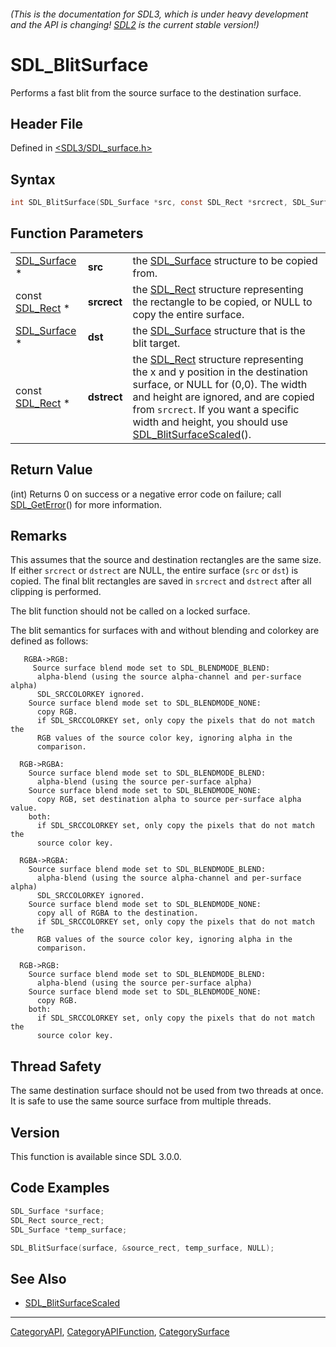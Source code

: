 ###### (This is the documentation for SDL3, which is under heavy development and the API is changing! [SDL2](https://wiki.libsdl.org/SDL2/) is the current stable version!)
# SDL_BlitSurface

Performs a fast blit from the source surface to the destination surface.

## Header File

Defined in [<SDL3/SDL_surface.h>](https://github.com/libsdl-org/SDL/blob/main/include/SDL3/SDL_surface.h)

## Syntax

```c
int SDL_BlitSurface(SDL_Surface *src, const SDL_Rect *srcrect, SDL_Surface *dst, const SDL_Rect *dstrect);
```

## Function Parameters

|                              |             |                                                                                                                                                                                                                                                                                                |
| ---------------------------- | ----------- | ---------------------------------------------------------------------------------------------------------------------------------------------------------------------------------------------------------------------------------------------------------------------------------------------- |
| [SDL_Surface](SDL_Surface) * | **src**     | the [SDL_Surface](SDL_Surface) structure to be copied from.                                                                                                                                                                                                                                    |
| const [SDL_Rect](SDL_Rect) * | **srcrect** | the [SDL_Rect](SDL_Rect) structure representing the rectangle to be copied, or NULL to copy the entire surface.                                                                                                                                                                                |
| [SDL_Surface](SDL_Surface) * | **dst**     | the [SDL_Surface](SDL_Surface) structure that is the blit target.                                                                                                                                                                                                                              |
| const [SDL_Rect](SDL_Rect) * | **dstrect** | the [SDL_Rect](SDL_Rect) structure representing the x and y position in the destination surface, or NULL for (0,0). The width and height are ignored, and are copied from `srcrect`. If you want a specific width and height, you should use [SDL_BlitSurfaceScaled](SDL_BlitSurfaceScaled)(). |

## Return Value

(int) Returns 0 on success or a negative error code on failure; call
[SDL_GetError](SDL_GetError)() for more information.

## Remarks

This assumes that the source and destination rectangles are the same size.
If either `srcrect` or `dstrect` are NULL, the entire surface (`src` or
`dst`) is copied. The final blit rectangles are saved in `srcrect` and
`dstrect` after all clipping is performed.

The blit function should not be called on a locked surface.

The blit semantics for surfaces with and without blending and colorkey are
defined as follows:

```
   RGBA->RGB:
     Source surface blend mode set to SDL_BLENDMODE_BLEND:
      alpha-blend (using the source alpha-channel and per-surface alpha)
      SDL_SRCCOLORKEY ignored.
    Source surface blend mode set to SDL_BLENDMODE_NONE:
      copy RGB.
      if SDL_SRCCOLORKEY set, only copy the pixels that do not match the
      RGB values of the source color key, ignoring alpha in the
      comparison.

  RGB->RGBA:
    Source surface blend mode set to SDL_BLENDMODE_BLEND:
      alpha-blend (using the source per-surface alpha)
    Source surface blend mode set to SDL_BLENDMODE_NONE:
      copy RGB, set destination alpha to source per-surface alpha value.
    both:
      if SDL_SRCCOLORKEY set, only copy the pixels that do not match the
      source color key.

  RGBA->RGBA:
    Source surface blend mode set to SDL_BLENDMODE_BLEND:
      alpha-blend (using the source alpha-channel and per-surface alpha)
      SDL_SRCCOLORKEY ignored.
    Source surface blend mode set to SDL_BLENDMODE_NONE:
      copy all of RGBA to the destination.
      if SDL_SRCCOLORKEY set, only copy the pixels that do not match the
      RGB values of the source color key, ignoring alpha in the
      comparison.

  RGB->RGB:
    Source surface blend mode set to SDL_BLENDMODE_BLEND:
      alpha-blend (using the source per-surface alpha)
    Source surface blend mode set to SDL_BLENDMODE_NONE:
      copy RGB.
    both:
      if SDL_SRCCOLORKEY set, only copy the pixels that do not match the
      source color key.
```

## Thread Safety

The same destination surface should not be used from two threads at once.
It is safe to use the same source surface from multiple threads.

## Version

This function is available since SDL 3.0.0.

## Code Examples

```c
SDL_Surface *surface;
SDL_Rect source_rect;
SDL_Surface *temp_surface;

SDL_BlitSurface(surface, &source_rect, temp_surface, NULL);
```

## See Also

- [SDL_BlitSurfaceScaled](SDL_BlitSurfaceScaled)

----
[CategoryAPI](CategoryAPI), [CategoryAPIFunction](CategoryAPIFunction), [CategorySurface](CategorySurface)

